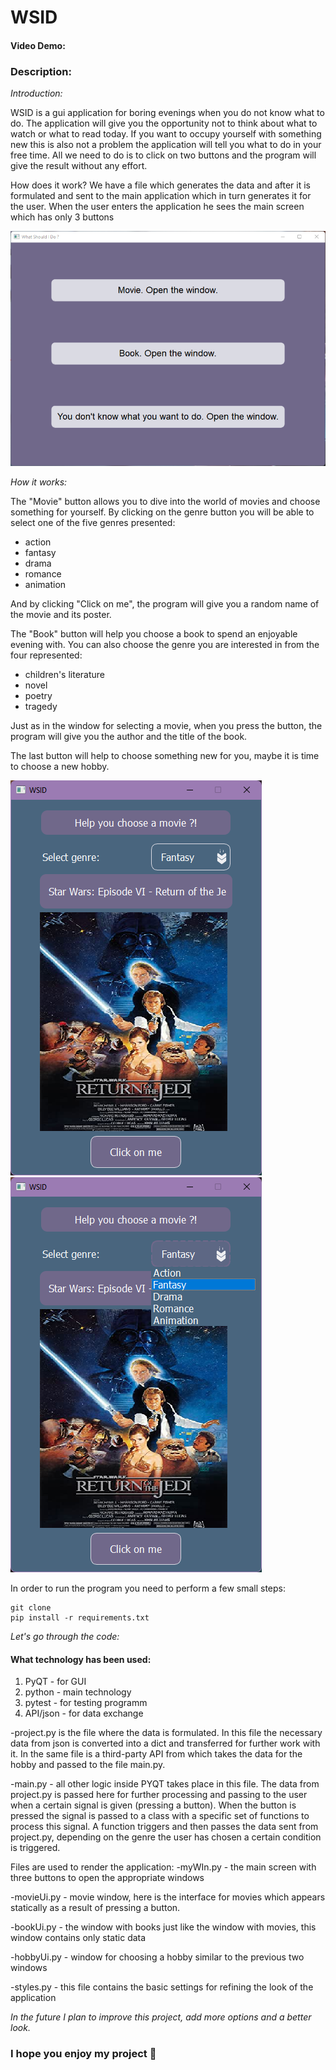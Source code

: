 # WSID
#### Video Demo:  <URL HERE>
### Description:

*Introduction:*

WSID is a gui application for boring evenings when you do not know what to do. The application will give you the opportunity not to think about what to watch or what to read today. If you want to occupy yourself with something new this is also not a problem the application will tell you what to do in your free time. All we need to  do is to click on two buttons and the program will give the result without any effort.

How does it work?
We have a file which generates the data and after it is formulated and sent to the main application which in turn generates it for the user.
When the user enters the application he sees the main screen which has only 3 buttons

![](main.png)

*How it works:*

The "Movie" button allows you to dive into the world of movies and choose something for yourself. By clicking on the genre button you will be able to select one of the five genres presented:

- action
- fantasy 
- drama
- romance
- animation
 
And by clicking "Click on me", the program will give you a random name of the movie and its poster.

The "Book" button will help you choose a book to spend an enjoyable evening with. You can also choose the genre you are interested in from the four represented:

- children's literature
- novel
- poetry
- tragedy

Just as in the window for selecting a movie, when you press the button, the program will give you the author and the title of the book.
 
The last button will help to choose something new for you, maybe it is time to choose a new hobby.


![](movie.png)
![](movie_genre.png)

In order to run the program you need to perform a few small steps:
```
git clone 
pip install -r requirements.txt
```
*Let's go through the code:*

#### What technology has been used:

1. PyQT - for GUI
2. python - main technology 
3. pytest - for testing programm
4. API/json - for data exchange

-project.py is the file where the data is formulated. In this file the necessary data from json is converted into a dict and transferred for further work with it. In the same file is a third-party API from which takes the data for the hobby and passed to the file main.py.

-main.py - all other logic inside PYQT takes place in this file. The data from project.py is passed here for further processing and passing to the user when a certain signal is given (pressing a button). When the button is pressed the signal is passed to a class with a specific set of functions to process this signal. A function triggers and then passes the data sent from project.py, depending on the genre the user has chosen a certain condition is triggered.

Files are used to render the application:
-myWIn.py - the main screen with three buttons to open the appropriate windows

-movieUi.py - movie window, here is the interface for movies which appears statically as a result of pressing a button.

-bookUi.py - the window with books just like the window with movies, this window contains only static data

-hobbyUi.py - window for choosing a hobby similar to the previous two windows

-styles.py - this file contains the basic settings for refining the look of the application

*In the future I plan to improve this project, add more options and a better look.*

### I hope you enjoy my project 🙂
